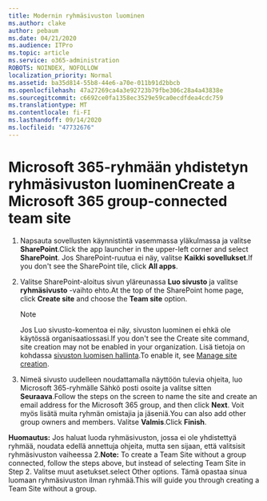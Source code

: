 ```yaml
---
title: Modernin ryhmäsivuston luominen
ms.author: clake
author: pebaum
ms.date: 04/21/2020
ms.audience: ITPro
ms.topic: article
ms.service: o365-administration
ROBOTS: NOINDEX, NOFOLLOW
localization_priority: Normal
ms.assetid: ba35d814-55b8-44e6-a70e-011b91d2bbcb
ms.openlocfilehash: 47a27269ca4a3e92723b79fbe306c28a4a43838e
ms.sourcegitcommit: c6692ce0fa1358ec3529e59ca0ecdfdea4cdc759
ms.translationtype: MT
ms.contentlocale: fi-FI
ms.lasthandoff: 09/14/2020
ms.locfileid: "47732676"
---
```

# <a name="create-a-microsoft-365-group-connected-team-site"></a><span data-ttu-id="6a17a-102">Microsoft 365-ryhmään yhdistetyn ryhmäsivuston luominen</span><span class="sxs-lookup"><span data-stu-id="6a17a-102">Create a Microsoft 365 group-connected team site</span></span>

1. <span data-ttu-id="6a17a-103">Napsauta sovellusten käynnistintä vasemmassa yläkulmassa ja valitse **SharePoint**.</span><span class="sxs-lookup"><span data-stu-id="6a17a-103">Click the app launcher in the upper-left corner and select **SharePoint**.</span></span> <span data-ttu-id="6a17a-104">Jos SharePoint-ruutua ei näy, valitse **Kaikki sovellukset**.</span><span class="sxs-lookup"><span data-stu-id="6a17a-104">If you don't see the SharePoint tile, click **All apps**.</span></span>
    
2. <span data-ttu-id="6a17a-105">Valitse SharePoint-aloitus sivun yläreunassa **Luo sivusto** ja valitse **ryhmäsivusto** -vaihto ehto.</span><span class="sxs-lookup"><span data-stu-id="6a17a-105">At the top of the SharePoint home page, click **Create site** and choose the **Team site** option.</span></span> 
    
    > [!NOTE]
    > <span data-ttu-id="6a17a-106">Jos Luo sivusto-komentoa ei näy, sivuston luominen ei ehkä ole käytössä organisaatiossasi.</span><span class="sxs-lookup"><span data-stu-id="6a17a-106">If you don't see the Create site command, site creation may not be enabled in your organization.</span></span> <span data-ttu-id="6a17a-107">Lisä tietoja on kohdassa [sivuston luomisen hallinta](https://go.microsoft.com/fwlink/?linkid=2009644).</span><span class="sxs-lookup"><span data-stu-id="6a17a-107">To enable it, see [Manage site creation](https://go.microsoft.com/fwlink/?linkid=2009644).</span></span> 
  
3. <span data-ttu-id="6a17a-108">Nimeä sivusto uudelleen noudattamalla näyttöön tulevia ohjeita, luo Microsoft 365-ryhmälle Sähkö posti osoite ja valitse sitten **Seuraava**.</span><span class="sxs-lookup"><span data-stu-id="6a17a-108">Follow the steps on the screen to name the site and create an email address for the Microsoft 365 group, and then click **Next**.</span></span> <span data-ttu-id="6a17a-109">Voit myös lisätä muita ryhmän omistajia ja jäseniä.</span><span class="sxs-lookup"><span data-stu-id="6a17a-109">You can also add other group owners and members.</span></span> <span data-ttu-id="6a17a-110">Valitse **Valmis**.</span><span class="sxs-lookup"><span data-stu-id="6a17a-110">Click **Finish**.</span></span>
  
 <span data-ttu-id="6a17a-111">**Huomautus:** Jos haluat luoda ryhmäsivuston, jossa ei ole yhdistettyä ryhmää, noudata edellä annettuja ohjeita, mutta sen sijaan, että valitsisit ryhmäsivuston vaiheessa 2.</span><span class="sxs-lookup"><span data-stu-id="6a17a-111">**Note:** To create a Team Site without a group connected, follow the steps above, but instead of selecting Team Site in Step 2.</span></span> <span data-ttu-id="6a17a-112">Valitse muut asetukset.</span><span class="sxs-lookup"><span data-stu-id="6a17a-112">select Other options.</span></span> <span data-ttu-id="6a17a-113">Tämä opastaa sinua luomaan ryhmäsivuston ilman ryhmää.</span><span class="sxs-lookup"><span data-stu-id="6a17a-113">This will guide you through creating a Team Site without a group.</span></span> 
    

